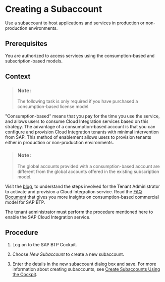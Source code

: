 <!-- loioc5fb1e3210cf485684106b86d7398c1a -->

# Creating a Subaccount

Use a subaccount to host applications and services in production or non-production environments.



<a name="loioc5fb1e3210cf485684106b86d7398c1a__prereq_n5f_kvj_5cb"/>

## Prerequisites

You are authorized to access services using the consumption-based and subscription-based models.



## Context

> ### Note:  
> The following task is only required if you have purchased a consumption-based license model.

"Consumption-based" means that you pay for the time you use the service, and allows users to consume Cloud Integration services based on this strategy. The advantage of a consumption-based account is that you can configure and provision Cloud Integration tenants with minimal intervention from SAP. This method of enablement allows users to provision tenants either in production or non-production environments.

> ### Note:  
> The global accounts provided with a consumption-based account are different from the global accounts offered in the existing subscription model.

Visit the [blog](https://blogs.sap.com/2018/05/12/self-service-enablement-of-cloud-integration-service-on-consumption-based-commercial-model-for-sap-cloud-platform/), to understand the steps involved for the Tenant Administrator to activate and provision a Cloud Integration service. Read the [FAQ Document](https://blogs.sap.com/2018/03/05/faq-on-consumption-based-commercial-model-for-sap-cloud-platform/) that gives you more insights on consumption-based commercial model for SAP BTP.

The tenant administrator must perform the procedure mentioned here to enable the SAP Cloud Integration service.



## Procedure

1.  Log on to the SAP BTP Cockpit.

2.  Choose *New Subaccount* to create a new subaccount.

3.  Enter the details in the new subaccount dialog box and save. For more information about creating subaccounts, see [Create Subaccounts Using the Cockpit](https://help.sap.com/viewer/65de2977205c403bbc107264b8eccf4b/Cloud/en-US/05280a123d3044ae97457a25b3013918.html).


